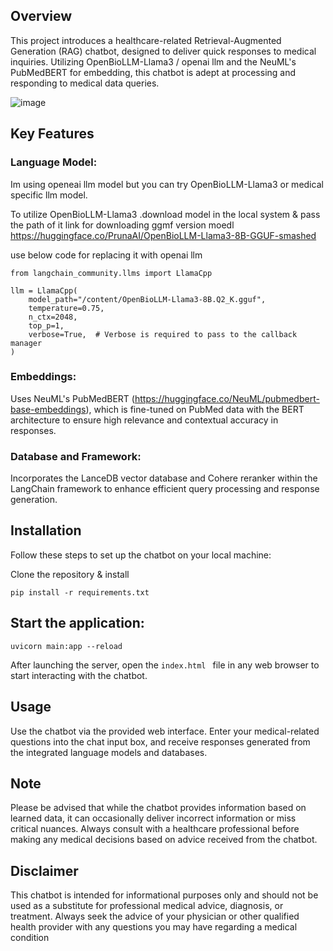 ## Overview
This project introduces a healthcare-related Retrieval-Augmented Generation (RAG) chatbot, designed to deliver quick  responses to medical inquiries. Utilizing  OpenBioLLM-Llama3 / openai llm and the NeuML's PubMedBERT for embedding,
this chatbot is adept at processing and responding to medical data queries.

![image](https://github.com/akashAD98/vectordb-recipes/assets/62583018/6027ccb2-0917-45e4-97f4-6739aa420082)


## Key Features
### Language Model: 
Im using openeai llm model but you can try OpenBioLLM-Llama3 or medical specific llm model.

To utilize OpenBioLLM-Llama3 .download model in the local system & pass the path of it 
link for downloading ggmf version moedl https://huggingface.co/PrunaAI/OpenBioLLM-Llama3-8B-GGUF-smashed

use below code for replacing it with openai llm
```
from langchain_community.llms import LlamaCpp

llm = LlamaCpp(
    model_path="/content/OpenBioLLM-Llama3-8B.Q2_K.gguf",
    temperature=0.75,
    n_ctx=2048,
    top_p=1,
    verbose=True,  # Verbose is required to pass to the callback manager
)
```



### Embeddings: 
Uses NeuML's PubMedBERT (https://huggingface.co/NeuML/pubmedbert-base-embeddings), which is fine-tuned on PubMed data with the BERT architecture to ensure high relevance and contextual accuracy in responses.

### Database and Framework: 
Incorporates the LanceDB vector database and Cohere reranker within the LangChain framework to enhance efficient query processing and response generation.

## Installation
Follow these steps to set up the chatbot on your local machine:

Clone the repository & install 

```pip install -r requirements.txt```

## Start the application:
```
uvicorn main:app --reload
```


After launching the server, open the ```index.html ```
file in any web browser to start interacting with the chatbot.


## Usage

Use the chatbot via the provided web interface. Enter your medical-related questions into the chat input box, and receive responses generated from the integrated language models and databases.



## Note
Please be advised that while the chatbot provides information based on learned data, it can occasionally deliver incorrect information or miss critical nuances. Always consult with a healthcare professional before making any medical decisions based on advice received from the chatbot.

## Disclaimer
This chatbot is intended for informational purposes only and should not be used as a substitute for professional medical advice, diagnosis, or treatment. Always seek the advice of your physician or other qualified health provider with any questions you may have regarding a medical condition

